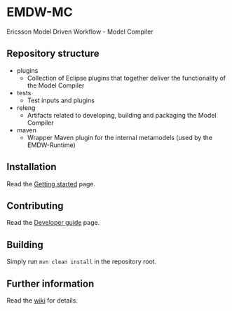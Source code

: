 # EMDW-MC

Ericsson Model Driven Workflow - Model Compiler

## Repository structure

* plugins
  * Collection of Eclipse plugins that together deliver the functionality of the Model Compiler
* tests
  * Test inputs and plugins
* releng
  * Artifacts related to developing, building and packaging the Model Compiler
* maven
  * Wrapper Maven plugin for the internal metamodels (used by the EMDW-Runtime)

## Installation

Read the [Getting started](https://github.com/IncQueryLabs/EMDW-MC/wiki/Getting-Started#installation-from-update-sites) page.

## Contributing

Read the [Developer guide](https://github.com/IncQueryLabs/EMDW-MC/wiki/Getting-Started#source-installation) page.

## Building

Simply run `mvn clean install` in the repository root.

## Further information

Read the [wiki](https://github.com/IncQueryLabs/EMDW-MC/wiki) for details.
